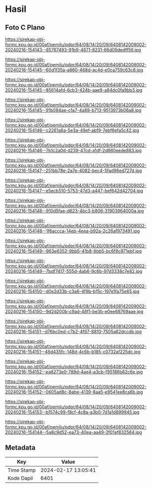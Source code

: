 # Hasil

## Foto C Plano

https://sirekap-obj-formc.kpu.go.id/00af/pemilu/pdpr/64/08/14/20/09/6408142009002-20240216-154143--85767493-91b9-4871-8231-66d09dedff56.jpg

https://sirekap-obj-formc.kpu.go.id/00af/pemilu/pdpr/64/08/14/20/09/6408142009002-20240216-154145--60d1f35a-a860-468d-ac4d-e0ca759c63c8.jpg

https://sirekap-obj-formc.kpu.go.id/00af/pemilu/pdpr/64/08/14/20/09/6408142009002-20240216-154145--85614afd-6cb3-424b-aae9-a84dc0fa9bb3.jpg

https://sirekap-obj-formc.kpu.go.id/00af/pemilu/pdpr/64/08/14/20/09/6408142009002-20240216-154145--91b084ae-c1a7-4a89-b713-9513973b06a8.jpg

https://sirekap-obj-formc.kpu.go.id/00af/pemilu/pdpr/64/08/14/20/09/6408142009002-20240216-154146--c2261a6a-5e3a-49ef-abf9-7ebf6efa5c42.jpg

https://sirekap-obj-formc.kpu.go.id/00af/pemilu/pdpr/64/08/14/20/09/6408142009002-20240216-154146--7b1c2a0d-d239-47cd-a1df-2d860eede883.jpg

https://sirekap-obj-formc.kpu.go.id/00af/pemilu/pdpr/64/08/14/20/09/6408142009002-20240216-154147--251bb78e-2a7e-4082-bec4-5fad96ed727d.jpg

https://sirekap-obj-formc.kpu.go.id/00af/pemilu/pdpr/64/08/14/20/09/6408142009002-20240216-154147--e5ecb510-5753-47d3-a447-bef642d42704.jpg

https://sirekap-obj-formc.kpu.go.id/00af/pemilu/pdpr/64/08/14/20/09/6408142009002-20240216-154148--910d5fae-d623-4bc3-b806-31903964000a.jpg

https://sirekap-obj-formc.kpu.go.id/00af/pemilu/pdpr/64/08/14/20/09/6408142009002-20240216-154148--1f6accca-14eb-4eea-b92a-2c26af973491.jpg

https://sirekap-obj-formc.kpu.go.id/00af/pemilu/pdpr/64/08/14/20/09/6408142009002-20240216-154149--963e6352-9bb5-41b8-8bb5-bc6f8c971ebf.jpg

https://sirekap-obj-formc.kpu.go.id/00af/pemilu/pdpr/64/08/14/20/09/6408142009002-20240216-154149--7bdf7417-555d-4ab6-9c6b-97d3338c7e82.jpg

https://sirekap-obj-formc.kpu.go.id/00af/pemilu/pdpr/64/08/14/20/09/6408142009002-20240216-154150--d0e2d33b-c3a6-4f9b-b15c-197e1fa75e65.jpg

https://sirekap-obj-formc.kpu.go.id/00af/pemilu/pdpr/64/08/14/20/09/6408142009002-20240216-154150--9d2d200b-c9ad-48f1-be3b-e0ee68769aae.jpg

https://sirekap-obj-formc.kpu.go.id/00af/pemilu/pdpr/64/08/14/20/09/6408142009002-20240216-154151--d76bc0ed-c7b2-4f97-8810-7505a62dccdb.jpg

https://sirekap-obj-formc.kpu.go.id/00af/pemilu/pdpr/64/08/14/20/09/6408142009002-20240216-154151--46d435fc-148d-4c6b-b185-c0732af225dc.jpg

https://sirekap-obj-formc.kpu.go.id/00af/pemilu/pdpr/64/08/14/20/09/6408142009002-20240216-154152--ea8273e0-789d-4ae4-a3cb-f95186b82c6e.jpg

https://sirekap-obj-formc.kpu.go.id/00af/pemilu/pdpr/64/08/14/20/09/6408142009002-20240216-154152--0605ad8c-8abe-4139-8aa5-e9541ee8ca6b.jpg

https://sirekap-obj-formc.kpu.go.id/00af/pemilu/pdpr/64/08/14/20/09/6408142009002-20240216-154153--b1574c99-f8cf-4c8a-a3b0-7d1a1d899945.jpg

https://sirekap-obj-formc.kpu.go.id/00af/pemilu/pdpr/64/08/14/20/09/6408142009002-20240216-154144--5a8c9d52-ea73-40ea-aa49-2f01af832564.jpg


## Metadata

| Key        | Value               |
| ---------- | ------------------- |
| Time Stamp | 2024-02-17 13:05:41 |
| Kode Dapil | 6401                |



